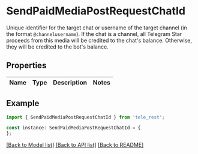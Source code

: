 # SendPaidMediaPostRequestChatId

Unique identifier for the target chat or username of the target channel (in the format `@channelusername`). If the chat is a channel, all Telegram Star proceeds from this media will be credited to the chat\'s balance. Otherwise, they will be credited to the bot\'s balance.

## Properties

Name | Type | Description | Notes
------------ | ------------- | ------------- | -------------

## Example

```typescript
import { SendPaidMediaPostRequestChatId } from 'tele_rest';

const instance: SendPaidMediaPostRequestChatId = {
};
```

[[Back to Model list]](../README.md#documentation-for-models) [[Back to API list]](../README.md#documentation-for-api-endpoints) [[Back to README]](../README.md)
